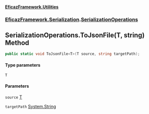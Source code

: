 #### [EficazFramework.Utilities](EficazFrameworkUtilities.md 'EficazFramework Utilities')
### [EficazFramework.Serialization](EficazFrameworkUtilities.md#EficazFramework.Serialization 'EficazFramework.Serialization').[SerializationOperations](EficazFramework.Serialization/SerializationOperations.md 'EficazFramework.Serialization.SerializationOperations')

## SerializationOperations.ToJsonFile<T>(T, string) Method

```csharp
public static void ToJsonFile<T>(T source, string targetPath);
```
#### Type parameters

<a name='EficazFramework.Serialization.SerializationOperations.ToJsonFile_T_(T,string).T'></a>

`T`
#### Parameters

<a name='EficazFramework.Serialization.SerializationOperations.ToJsonFile_T_(T,string).source'></a>

`source` [T](EficazFramework.Serialization/SerializationOperations/ToJsonFile_T_(T,string).md#EficazFramework.Serialization.SerializationOperations.ToJsonFile_T_(T,string).T 'EficazFramework.Serialization.SerializationOperations.ToJsonFile<T>(T, string).T')

<a name='EficazFramework.Serialization.SerializationOperations.ToJsonFile_T_(T,string).targetPath'></a>

`targetPath` [System.String](https://docs.microsoft.com/en-us/dotnet/api/System.String 'System.String')